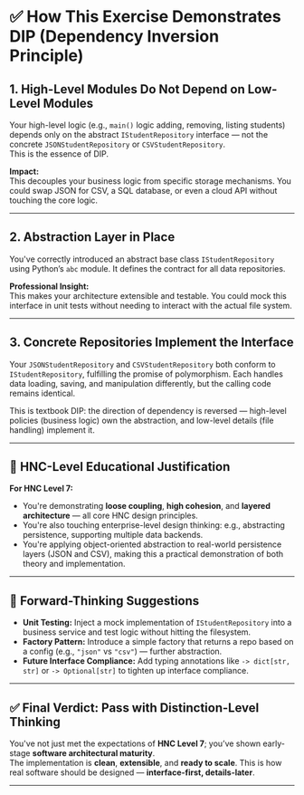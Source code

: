 # ✅ How This Exercise Demonstrates DIP (Dependency Inversion Principle)

## 1. High-Level Modules Do Not Depend on Low-Level Modules

Your high-level logic (e.g., `main()` logic adding, removing, listing students) depends only on the abstract `IStudentRepository` interface — not the concrete `JSONStudentRepository` or `CSVStudentRepository`.  
This is the essence of DIP.

**Impact:**  
This decouples your business logic from specific storage mechanisms. You could swap JSON for CSV, a SQL database, or even a cloud API without touching the core logic.

---

## 2. Abstraction Layer in Place

You've correctly introduced an abstract base class `IStudentRepository` using Python’s `abc` module. It defines the contract for all data repositories.

**Professional Insight:**  
This makes your architecture extensible and testable. You could mock this interface in unit tests without needing to interact with the actual file system.

---

## 3. Concrete Repositories Implement the Interface

Your `JSONStudentRepository` and `CSVStudentRepository` both conform to `IStudentRepository`, fulfilling the promise of polymorphism. Each handles data loading, saving, and manipulation differently, but the calling code remains identical.

This is textbook DIP: the direction of dependency is reversed — high-level policies (business logic) own the abstraction, and low-level details (file handling) implement it.

---

## 🧠 HNC-Level Educational Justification

**For HNC Level 7:**

- You're demonstrating **loose coupling**, **high cohesion**, and **layered architecture** — all core HNC design principles.
- You're also touching enterprise-level design thinking: e.g., abstracting persistence, supporting multiple data backends.
- You're applying object-oriented abstraction to real-world persistence layers (JSON and CSV), making this a practical demonstration of both theory and implementation.

---

## 🚀 Forward-Thinking Suggestions

- **Unit Testing:** Inject a mock implementation of `IStudentRepository` into a business service and test logic without hitting the filesystem.
- **Factory Pattern:** Introduce a simple factory that returns a repo based on a config (e.g., `"json"` vs `"csv"`) — further abstraction.
- **Future Interface Compliance:** Add typing annotations like `-> dict[str, str]` or `-> Optional[str]` to tighten up interface compliance.

---

## ✅ Final Verdict: Pass with Distinction-Level Thinking

You've not just met the expectations of **HNC Level 7**; you’ve shown early-stage **software architectural maturity**.  
The implementation is **clean**, **extensible**, and **ready to scale**. This is how real software should be designed — **interface-first, details-later**.

---


